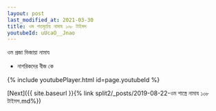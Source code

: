 ```yaml
---
layout: post
last_modified_at: 2021-03-30
title: ওম শতমূর্তায় নামায ১০৮ টাইমস
youtubeId: uUcaO__Jnao
---
```

 
 
 ওম প্রজা ভিজায়া নামায  
 
 -  নাগরিকদের বীজ কে 
 
  
 
  
 
 
 
 
 
 


{% include youtubePlayer.html id=page.youtubeId %}
 
[Next]({{ site.baseurl }}{% link  split2/_posts/2019-08-22-ওম শাস্ত্রে নামায ১০৮ টাইমস.md%})
 
